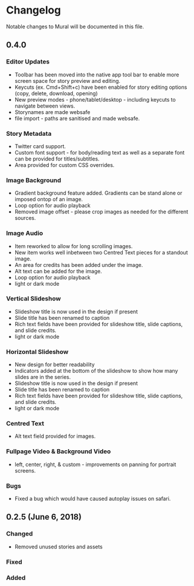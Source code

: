 # Changelog

Notable changes to Mural will be documented in this file.

## 0.4.0

### Editor Updates
* Toolbar has been moved into the native app tool bar to enable more screen space for story preview and editing.
* Keycuts (ex. Cmd+Shift+c) have been enabled for story editing options (copy, delete, download, opening)
* New preview modes - phone/tablet/desktop - including keycuts to navigate between views.
* Storynames are made websafe
* file import - paths are sanitised and made websafe.

### Story Metadata
* Twitter card support.
* Custom font support - for body/reading text as well as a separate font can be provided for titles/subtitles.
* Area provided for custom CSS overrides.

### Image Background
* Gradient background feature added. Gradients can be stand alone or imposed ontop of an image.
* Loop option for audio playback
* Removed image offset - please crop images as needed for the different sources.

### Image Audio
* Item reworked to allow for long scrolling images.
* New item works well inbetween two Centred Text pieces for a standout image.
* An area for credits has been added under the image.
* Alt text can be added for the image.
* Loop option for audio playback
* light or dark mode

### Vertical Slideshow
* Slideshow title is now used in the design if present
* Slide title has been renamed to caption
* Rich text fields have been provided for slideshow title, slide captions, and slide credits.
* light or dark mode

### Horizontal Slideshow
* New design for better readability
* Indicators added at the bottom of the slideshow to show how many slides are in the series.
* Slideshow title is now used in the design if present
* Slide title has been renamed to caption
* Rich text fields have been provided for slideshow title, slide captions, and slide credits.
* light or dark mode

### Centred Text
* Alt text field provided for images.

### Fullpage Video & Background Video
* left, center, right, & custom - improvements on panning for portrait screens.

### Bugs
* Fixed a bug which would have caused autoplay issues on safari.

## 0.2.5 (June 6, 2018)

### Changed

* Removed unused stories and assets

### Fixed

### Added

